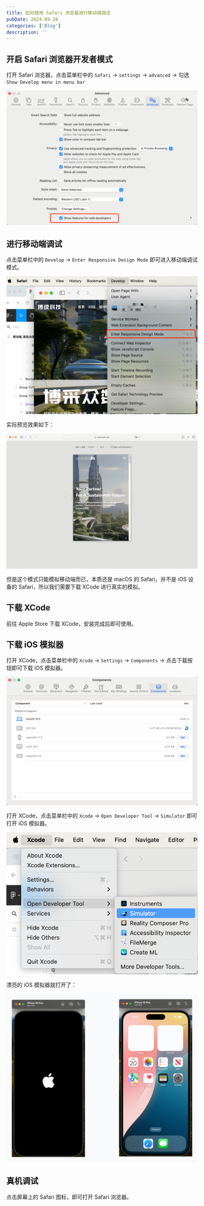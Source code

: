 ```yaml
---
title: 如何使用 Safari 浏览器进行移动端调试
pubDate: 2024-09-20
categories: ['Blog']
description: ''
---
```


## 开启 Safari 浏览器开发者模式

打开 Safari 浏览器，点击菜单栏中的 `Safari` -> `settings` -> `advanced` -> 勾选 `Show Develop menu in menu bar`

![Show Develop menu in menu bar](./images/20240920-104229.png)

## 进行移动端调试

点击菜单栏中的 `Develop` -> `Enter Responsive Design Mode` 即可进入移动端调试模式。

![Enter Responsive Design Mode](./images/20240920-104333.png)

实际预览效果如下：

![Enter Responsive Design Mode](./images/20240920-104420.png)

但是这个模式只能模拟移动端而已，本质还是 macOS 的 Safari，并不是 iOS 设备的 Safari，所以我们需要下载 XCode 进行真实的模拟。

## 下载 XCode

前往 Apple Store 下载 XCode，安装完成后即可使用。

## 下载 iOS 模拟器

打开 XCode，点击菜单栏中的 `Xcode` -> `Settings` -> `Components` -> 点击下载按钮即可下载 iOS 模拟器。

![Download iOS Simulator](./images/20240920-104513.png)

打开 XCode，点击菜单栏中的 `Xcode` -> `Open Developer Tool` -> `Simulator` 即可打开 iOS 模拟器。

![Open iOS Simulator](./images/20240920-104539.png)

漂亮的 iOS 模拟器就打开了：

![iOS Simulator](./images/20240920-110822.png)

## 真机调试

点击屏幕上的 Safari 图标，即可打开 Safari 浏览器。

